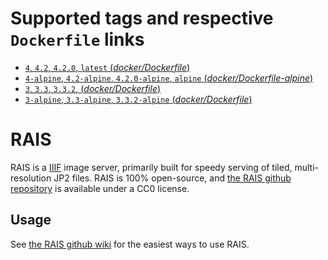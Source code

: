 # Supported tags and respective `Dockerfile` links

- [`4`, `4.2`, `4.2.0`, `latest` (*docker/Dockerfile*)](https://github.com/uoregon-libraries/rais-image-server/blob/v4.2.0/docker/Dockerfile)
- [`4-alpine`, `4.2-alpine`, `4.2.0-alpine`, `alpine` (*docker/Dockerfile-alpine*)](https://github.com/uoregon-libraries/rais-image-server/blob/v4.2.0/docker/Dockerfile-alpine)
- [`3`, `3.3`, `3.3.2`, (*docker/Dockerfile*)](https://github.com/uoregon-libraries/rais-image-server/blob/v3.3.2/docker/Dockerfile)
- [`3-alpine`, `3.3-alpine`, `3.3.2-alpine` (*docker/Dockerfile*)](https://github.com/uoregon-libraries/rais-image-server/blob/v3.3.2/docker/Dockerfile-alpine)

# RAIS

RAIS is a [IIIF](http://iiif.io/) image server, primarily built for speedy serving of tiled, multi-resolution JP2 files.  RAIS is 100% open-source, and [the RAIS github repository](https://github.com/uoregon-libraries/rais-image-server) is available under a CC0 license.

## Usage

See [the RAIS github wiki](https://github.com/uoregon-libraries/rais-image-server/wiki/Docker-Demo) for the easiest ways to use RAIS.

